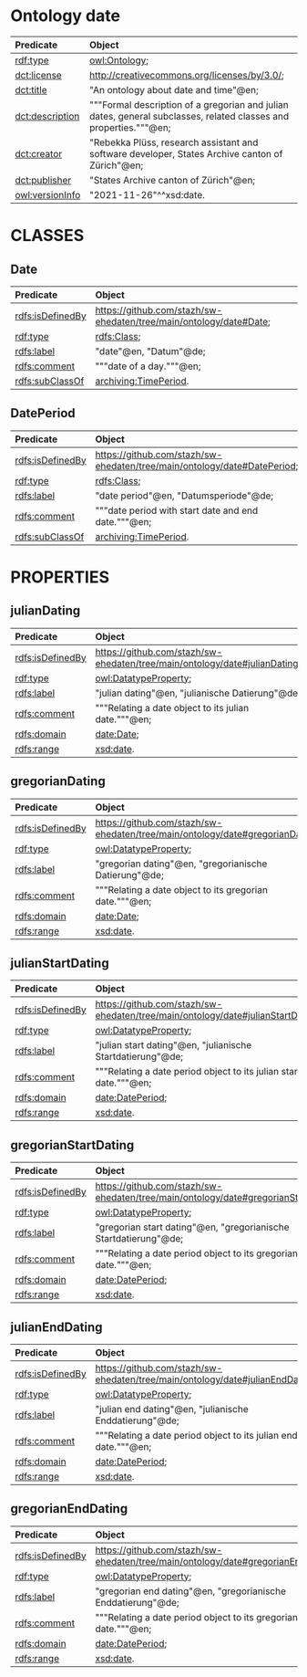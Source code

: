 # Ontology date
| Predicate | Object |
|:-------- |:-------- |
| [rdf:type](http://www.w3.org/1999/02/22-rdf-syntax-ns#type) | [owl:Ontology](http://www.w3.org/2002/07/owl#Ontology); |
| [dct:license](http://purl.org/dc/terms/license) | <http://creativecommons.org/licenses/by/3.0/>; |
| [dct:title](http://purl.org/dc/terms/title) | "An ontology about date and time"@en; |
| [dct:description](http://purl.org/dc/terms/description) | """Formal description of a gregorian and julian dates, general subclasses, related classes and properties."""@en; |
| [dct:creator](http://purl.org/dc/terms/creator) | "Rebekka Plüss, research assistant and software developer, States Archive canton of Zürich"@en; |
| [dct:publisher](http://purl.org/dc/terms/publisher) | "States Archive canton of Zürich"@en; |
| [owl:versionInfo](http://www.w3.org/2002/07/owl#versionInfo) | "2021-11-26"^^xsd:date. |
# CLASSES
## Date
| Predicate | Object |
|:-------- |:-------- |
| [rdfs:isDefinedBy](http://www.w3.org/2000/01/rdf-schema#isDefinedBy) | <https://github.com/stazh/sw-ehedaten/tree/main/ontology/date#Date>; |
| [rdf:type](http://www.w3.org/1999/02/22-rdf-syntax-ns#type) | [rdfs:Class](http://www.w3.org/2000/01/rdf-schema#Class); |
| [rdfs:label](http://www.w3.org/2000/01/rdf-schema#label) | "date"@en, "Datum"@de; |
| [rdfs:comment](http://www.w3.org/2000/01/rdf-schema#comment) | """date of a day."""@en; |
| [rdfs:subClassOf](http://www.w3.org/2000/01/rdf-schema#subClassOf) | [archiving:TimePeriod](https://github.com/stazh/sw-ehedaten/tree/main/ontology/archiving#TimePeriod). |
## DatePeriod
| Predicate | Object |
|:-------- |:-------- |
| [rdfs:isDefinedBy](http://www.w3.org/2000/01/rdf-schema#isDefinedBy) | <https://github.com/stazh/sw-ehedaten/tree/main/ontology/date#DatePeriod>; |
| [rdf:type](http://www.w3.org/1999/02/22-rdf-syntax-ns#type) | [rdfs:Class](http://www.w3.org/2000/01/rdf-schema#Class); |
| [rdfs:label](http://www.w3.org/2000/01/rdf-schema#label) | "date period"@en, "Datumsperiode"@de; |
| [rdfs:comment](http://www.w3.org/2000/01/rdf-schema#comment) | """date period with start date and end date."""@en; |
| [rdfs:subClassOf](http://www.w3.org/2000/01/rdf-schema#subClassOf) | [archiving:TimePeriod](https://github.com/stazh/sw-ehedaten/tree/main/ontology/archiving#TimePeriod). |
# PROPERTIES
## julianDating
| Predicate | Object |
|:-------- |:-------- |
| [rdfs:isDefinedBy](http://www.w3.org/2000/01/rdf-schema#isDefinedBy) | <https://github.com/stazh/sw-ehedaten/tree/main/ontology/date#julianDating>; |
| [rdf:type](http://www.w3.org/1999/02/22-rdf-syntax-ns#type) | [owl:DatatypeProperty](http://www.w3.org/2002/07/owl#DatatypeProperty); |
| [rdfs:label](http://www.w3.org/2000/01/rdf-schema#label) | "julian dating"@en, "julianische Datierung"@de; |
| [rdfs:comment](http://www.w3.org/2000/01/rdf-schema#comment) | """Relating a date object to its julian date."""@en; |
| [rdfs:domain](http://www.w3.org/2000/01/rdf-schema#domain) | [date:Date](https://github.com/stazh/sw-ehedaten/tree/main/ontology/date#Date); |
| [rdfs:range](http://www.w3.org/2000/01/rdf-schema#range) | [xsd:date](http://www.w3.org/2001/XMLSchema#date). |
## gregorianDating
| Predicate | Object |
|:-------- |:-------- |
| [rdfs:isDefinedBy](http://www.w3.org/2000/01/rdf-schema#isDefinedBy) | <https://github.com/stazh/sw-ehedaten/tree/main/ontology/date#gregorianDating>; |
| [rdf:type](http://www.w3.org/1999/02/22-rdf-syntax-ns#type) | [owl:DatatypeProperty](http://www.w3.org/2002/07/owl#DatatypeProperty); |
| [rdfs:label](http://www.w3.org/2000/01/rdf-schema#label) | "gregorian dating"@en, "gregorianische Datierung"@de; |
| [rdfs:comment](http://www.w3.org/2000/01/rdf-schema#comment) | """Relating a date object to its gregorian date."""@en; |
| [rdfs:domain](http://www.w3.org/2000/01/rdf-schema#domain) | [date:Date](https://github.com/stazh/sw-ehedaten/tree/main/ontology/date#Date); |
| [rdfs:range](http://www.w3.org/2000/01/rdf-schema#range) | [xsd:date](http://www.w3.org/2001/XMLSchema#date). |
## julianStartDating
| Predicate | Object |
|:-------- |:-------- |
| [rdfs:isDefinedBy](http://www.w3.org/2000/01/rdf-schema#isDefinedBy) | <https://github.com/stazh/sw-ehedaten/tree/main/ontology/date#julianStartDating>; |
| [rdf:type](http://www.w3.org/1999/02/22-rdf-syntax-ns#type) | [owl:DatatypeProperty](http://www.w3.org/2002/07/owl#DatatypeProperty); |
| [rdfs:label](http://www.w3.org/2000/01/rdf-schema#label) | "julian start dating"@en, "julianische Startdatierung"@de; |
| [rdfs:comment](http://www.w3.org/2000/01/rdf-schema#comment) | """Relating a date period object to its julian start date."""@en; |
| [rdfs:domain](http://www.w3.org/2000/01/rdf-schema#domain) | [date:DatePeriod](https://github.com/stazh/sw-ehedaten/tree/main/ontology/date#DatePeriod); |
| [rdfs:range](http://www.w3.org/2000/01/rdf-schema#range) | [xsd:date](http://www.w3.org/2001/XMLSchema#date). |
## gregorianStartDating
| Predicate | Object |
|:-------- |:-------- |
| [rdfs:isDefinedBy](http://www.w3.org/2000/01/rdf-schema#isDefinedBy) | <https://github.com/stazh/sw-ehedaten/tree/main/ontology/date#gregorianStartDating>; |
| [rdf:type](http://www.w3.org/1999/02/22-rdf-syntax-ns#type) | [owl:DatatypeProperty](http://www.w3.org/2002/07/owl#DatatypeProperty); |
| [rdfs:label](http://www.w3.org/2000/01/rdf-schema#label) | "gregorian start dating"@en, "gregorianische Startdatierung"@de; |
| [rdfs:comment](http://www.w3.org/2000/01/rdf-schema#comment) | """Relating a date period object to its gregorian start date."""@en; |
| [rdfs:domain](http://www.w3.org/2000/01/rdf-schema#domain) | [date:DatePeriod](https://github.com/stazh/sw-ehedaten/tree/main/ontology/date#DatePeriod); |
| [rdfs:range](http://www.w3.org/2000/01/rdf-schema#range) | [xsd:date](http://www.w3.org/2001/XMLSchema#date). |
## julianEndDating
| Predicate | Object |
|:-------- |:-------- |
| [rdfs:isDefinedBy](http://www.w3.org/2000/01/rdf-schema#isDefinedBy) | <https://github.com/stazh/sw-ehedaten/tree/main/ontology/date#julianEndDating>; |
| [rdf:type](http://www.w3.org/1999/02/22-rdf-syntax-ns#type) | [owl:DatatypeProperty](http://www.w3.org/2002/07/owl#DatatypeProperty); |
| [rdfs:label](http://www.w3.org/2000/01/rdf-schema#label) | "julian end dating"@en, "julianische Enddatierung"@de; |
| [rdfs:comment](http://www.w3.org/2000/01/rdf-schema#comment) | """Relating a date period object to its julian end date."""@en; |
| [rdfs:domain](http://www.w3.org/2000/01/rdf-schema#domain) | [date:DatePeriod](https://github.com/stazh/sw-ehedaten/tree/main/ontology/date#DatePeriod); |
| [rdfs:range](http://www.w3.org/2000/01/rdf-schema#range) | [xsd:date](http://www.w3.org/2001/XMLSchema#date). |
## gregorianEndDating
| Predicate | Object |
|:-------- |:-------- |
| [rdfs:isDefinedBy](http://www.w3.org/2000/01/rdf-schema#isDefinedBy) | <https://github.com/stazh/sw-ehedaten/tree/main/ontology/date#gregorianEndDating>; |
| [rdf:type](http://www.w3.org/1999/02/22-rdf-syntax-ns#type) | [owl:DatatypeProperty](http://www.w3.org/2002/07/owl#DatatypeProperty); |
| [rdfs:label](http://www.w3.org/2000/01/rdf-schema#label) | "gregorian end dating"@en, "gregorianische Enddatierung"@de; |
| [rdfs:comment](http://www.w3.org/2000/01/rdf-schema#comment) | """Relating a date period object to its gregorian end date."""@en; |
| [rdfs:domain](http://www.w3.org/2000/01/rdf-schema#domain) | [date:DatePeriod](https://github.com/stazh/sw-ehedaten/tree/main/ontology/date#DatePeriod); |
| [rdfs:range](http://www.w3.org/2000/01/rdf-schema#range) | [xsd:date](http://www.w3.org/2001/XMLSchema#date). |
